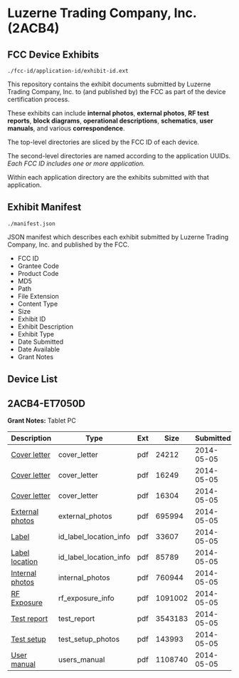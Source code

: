 # Luzerne Trading Company, Inc. (2ACB4)
## FCC Device Exhibits

```
./fcc-id/application-id/exhibit-id.ext
```

This repository contains the exhibit documents submitted by Luzerne Trading Company, Inc. to (and published by) the FCC as part of the device certification process.

These exhibits can include **internal photos**, **external photos**, **RF test reports**, **block diagrams**, **operational descriptions**, **schematics**, **user manuals**, and various **correspondence**.

The top-level directories are sliced by the FCC ID of each device.

The second-level directories are named according to the application UUIDs. *Each FCC ID includes one or more application.*

Within each application directory are the exhibits submitted with that application. 

## Exhibit Manifest

```
./manifest.json
```

JSON manifest which describes each exhibit submitted by Luzerne Trading Company, Inc. and published by the FCC.

- FCC ID
- Grantee Code
- Product Code
- MD5
- Path
- File Extension
- Content Type
- Size
- Exhibit ID
- Exhibit Description
- Exhibit Type
- Date Submitted
- Date Available
- Grant Notes

## Device List
## 2ACB4-ET7050D
**Grant Notes:** Tablet PC

| Description | Type | Ext | Size | Submitted | Available |
| ----------- | ---- | --- | ---- | --------- | --------- |
| [Cover letter](2ACB4-ET7050D/889d93ac042c22e014686d5910348f12/2258137.pdf) | cover_letter | pdf | 24212 | 2014-05-05 | 2014-05-05 |
| [Cover letter](2ACB4-ET7050D/889d93ac042c22e014686d5910348f12/2258138.pdf) | cover_letter | pdf | 16249 | 2014-05-05 | 2014-05-05 |
| [Cover letter](2ACB4-ET7050D/889d93ac042c22e014686d5910348f12/2258139.pdf) | cover_letter | pdf | 16304 | 2014-05-05 | 2014-05-05 |
| [External photos](2ACB4-ET7050D/889d93ac042c22e014686d5910348f12/2258140.pdf) | external_photos | pdf | 695994 | 2014-05-05 | 2014-05-05 |
| [Label](2ACB4-ET7050D/889d93ac042c22e014686d5910348f12/2258141.pdf) | id_label_location_info | pdf | 33607 | 2014-05-05 | 2014-05-05 |
| [Label location](2ACB4-ET7050D/889d93ac042c22e014686d5910348f12/2258142.pdf) | id_label_location_info | pdf | 85789 | 2014-05-05 | 2014-05-05 |
| [Internal photos](2ACB4-ET7050D/889d93ac042c22e014686d5910348f12/2258143.pdf) | internal_photos | pdf | 760944 | 2014-05-05 | 2014-05-05 |
| [RF Exposure](2ACB4-ET7050D/889d93ac042c22e014686d5910348f12/2258145.pdf) | rf_exposure_info | pdf | 1091002 | 2014-05-05 | 2014-05-05 |
| [Test report](2ACB4-ET7050D/889d93ac042c22e014686d5910348f12/2258164.pdf) | test_report | pdf | 3543183 | 2014-05-05 | 2014-05-05 |
| [Test setup](2ACB4-ET7050D/889d93ac042c22e014686d5910348f12/2258165.pdf) | test_setup_photos | pdf | 143993 | 2014-05-05 | 2014-05-05 |
| [User manual](2ACB4-ET7050D/889d93ac042c22e014686d5910348f12/2258166.pdf) | users_manual | pdf | 1108740 | 2014-05-05 | 2014-05-05 |
